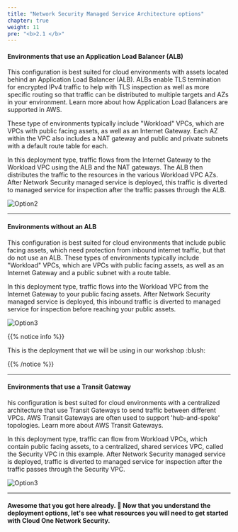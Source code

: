 ```yaml
---
title: "Network Security Managed Service Architecture options"
chapter: true
weight: 11
pre: "<b>2.1 </b>"
---
```



#### Environments that use an Application Load Balancer (ALB)

This configuration is best suited for cloud environments with assets located behind an Application Load Balancer (ALB). ALBs enable TLS termination for encrypted IPv4 traffic to help with TLS inspection as well as more specific routing so that traffic can be distributed to multiple targets and AZs in your environment. Learn more about how Application Load Balancers are supported in AWS.

These type of environments typically include "Workload" VPCs, which are VPCs with public facing assets, as well as an Internet Gateway. Each AZ within the VPC also includes a NAT gateway and public and private subnets with a default route table for each.

In this deployment type, traffic flows from the Internet Gateway to the Workload VPC using the ALB and the NAT gateways. The ALB then distributes the traffic to the resources in the various Workload VPC AZs. After Network Security managed service is deployed, this traffic is diverted to managed service for inspection after the traffic passes through the ALB.

![Option2](/images/enpoint1.png)


---

#### Environments without an ALB

This configuration is best suited for cloud environments that include public facing assets, which need protection from inbound internet traffic, but that do not use an ALB. These types of environments typically include "Workload" VPCs, which are VPCs with public facing assets, as well as an Internet Gateway and a public subnet with a route table.

In this deployment type, traffic flows into the Workload VPC from the Internet Gateway to your public facing assets. After Network Security managed service is deployed, this inbound traffic is diverted to managed service for inspection before reaching your public assets.

![Option3](/images/enpoint2.png)

{{% notice info %}}
<p style='text-align: left;'>
This is the deployment that we will be using in our workshop :blush:
</p>
{{% /notice %}}

---

#### Environments that use a Transit Gateway

his configuration is best suited for cloud environments with a centralized architecture that use Transit Gateways to send traffic between different VPCs. AWS Transit Gateways are often used to support 'hub-and-spoke' topologies. Learn more about AWS Transit Gateways.

In this deployment type, traffic can flow from Workload VPCs, which contain public facing assets, to a centralized, shared services VPC, called the Security VPC in this example. After Network Security managed service is deployed, traffic is diverted to managed service for inspection after the traffic passes through the Security VPC.

![Option3](/images/enpoint3.png)


---

#### Awesome that you got here already. :clap: Now that you understand the deployment options, let's see what resources you will need to get started with Cloud One Network Security.
